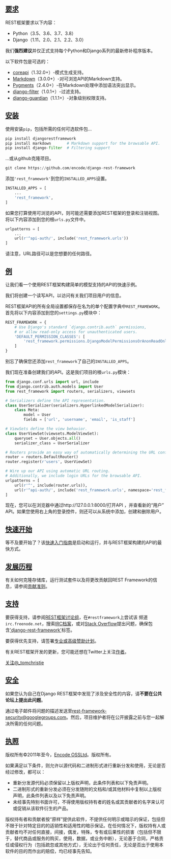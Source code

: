 ## [要求](https://www.django-rest-framework.org/#requirements)

REST框架要求以下内容：

- Python（3.5、3.6、3.7、3.8）
- Django（1.11、2.0、2.1、2.2、3.0）

我们**强烈建议**并仅正式支持每个Python和Django系列的最新修补程序版本。

以下软件包是可选的：

- [coreapi](https://pypi.org/project/coreapi/)（1.32.0+）-模式生成支持。
- [Markdown](https://pypi.org/project/Markdown/)（3.0.0+）-对可浏览API的Markdown支持。
- [Pygments](https://pypi.org/project/Pygments/)（2.4.0+）-在Markdown处理中添加语法突出显示。
- [django-filter](https://pypi.org/project/django-filter/)（1.0.1+）-过滤支持。
- [django-guardian](https://github.com/django-guardian/django-guardian)（1.1.1+）-对象级别权限支持。

## [安装](https://www.django-rest-framework.org/#installation)

使用安装`pip`，包括所需的任何可选软件包...

```python
pip install djangorestframework
pip install markdown       # Markdown support for the browsable API.
pip install django-filter  # Filtering support
```

...或从github克隆项目。

```python
git clone https://github.com/encode/django-rest-framework
```

添加`'rest_framework'`到您的`INSTALLED_APPS`设置。

```python
INSTALLED_APPS = [
    ...
    'rest_framework',
]
```

如果您打算使用可浏览的API，则可能还需要添加REST框架的登录和注销视图。将以下内容添加到您的根`urls.py`文件中。

```python
urlpatterns = [
    ...
    url(r'^api-auth/', include('rest_framework.urls'))
]
```

请注意，URL路径可以是您想要的任何路径。

## [例](https://www.django-rest-framework.org/#example)

让我们看一个使用REST框架构建简单的模型支持的API的快速示例。

我们将创建一个读写API，以访问有关我们项目用户的信息。

REST框架API的所有全局设置都保存在名为的单个配置字典中`REST_FRAMEWORK`。首先将以下内容添加到您的`settings.py`模块中：

```python
REST_FRAMEWORK = {
    # Use Django's standard `django.contrib.auth` permissions,
    # or allow read-only access for unauthenticated users.
    'DEFAULT_PERMISSION_CLASSES': [
        'rest_framework.permissions.DjangoModelPermissionsOrAnonReadOnly'
    ]
}
```

别忘了确保您还添加`rest_framework`了自己的`INSTALLED_APPS`。

我们现在准备创建我们的API。这是我们项目的根`urls.py`模块：

```python
from django.conf.urls import url, include
from django.contrib.auth.models import User
from rest_framework import routers, serializers, viewsets

# Serializers define the API representation.
class UserSerializer(serializers.HyperlinkedModelSerializer):
    class Meta:
        model = User
        fields = ['url', 'username', 'email', 'is_staff']

# ViewSets define the view behavior.
class UserViewSet(viewsets.ModelViewSet):
    queryset = User.objects.all()
    serializer_class = UserSerializer

# Routers provide an easy way of automatically determining the URL conf.
router = routers.DefaultRouter()
router.register(r'users', UserViewSet)

# Wire up our API using automatic URL routing.
# Additionally, we include login URLs for the browsable API.
urlpatterns = [
    url(r'^', include(router.urls)),
    url(r'^api-auth/', include('rest_framework.urls', namespace='rest_framework'))
]
```

现在，您可以在浏览器中通过http://127.0.0.1:8000/打开API ，并查看新的“用户” API。如果您使用右上角的登录控件，则还可以从系统中添加，创建和删除用户。

## [快速开始](https://www.django-rest-framework.org/#quickstart)

等不及要开始了？该[快速入门指南](https://www.django-rest-framework.org/tutorial/quickstart/)是启动和运行，并与REST框架构建的API的最快方式。

## [发展历程](https://www.django-rest-framework.org/#development)

有关如何克隆存储库，运行测试套件以及将更改贡献回REST Framework的信息，请参阅[贡献准则](https://www.django-rest-framework.org/community/contributing/)。

## [支持](https://www.django-rest-framework.org/#support)

要获得支持，请参阅[REST框架讨论组](https://groups.google.com/forum/?fromgroups#!forum/django-rest-framework)，在`#restframework`上尝试该 频道`irc.freenode.net`，搜索[IRC档案](https://botbot.me/freenode/restframework/)，或对[Stack Overflow](https://stackoverflow.com/)提出问题，确保包含['django-rest-framework'](https://stackoverflow.com/questions/tagged/django-rest-framework)标签。

要获得优先支持，请签署[专业或高级赞助计划](https://fund.django-rest-framework.org/topics/funding/)。

有关REST框架开发的更新，您可能还想在Twitter上关注[作者](https://twitter.com/_tomchristie)。

[关注@_tomchristie](https://twitter.com/_tomchristie)

## [安全](https://www.django-rest-framework.org/#security)

如果您认为自己在Django REST框架中发现了涉及安全性的内容，请**不要在公共论坛上提出此问题**。

通过电子邮件将问题的描述发送至[rest-framework-security@googlegroups.com](mailto:rest-framework-security@googlegroups.com)。然后，项目维护者将在公开披露之前与您一起解决所需的任何问题。

## [执照](https://www.django-rest-framework.org/#license)

版权所有©2011年至今，[Encode OSSLtd](https://www.encode.io/)。版权所有。

如果满足以下条件，则允许以源代码和二进制形式进行重新分发和使用，无论是否经过修改，都可以：

- 重新分发源代码必须保留以上版权声明，此条件列表和以下免责声明。
- 二进制形式的重新分发必须在分发随附的文档和/或其他材料中复制以上版权声明，此条件列表以及以下免责声明。
- 未经事先特别书面许可，不得使用版权持有者的姓名或其贡献者的名字来认可或促销从该软件衍生的产品。

版权持有者和贡献者按“原样”提供此软件，不提供任何明示或暗示的保证，包括但不限于针对特定目的的适销性和适用性的暗示保证。在任何情况下，版权持有人或贡献者均不对任何直接，间接，偶发，特殊，专有或后果性的损害（包括但不限于，替代商品或服务的购买，使用，数据，或业务中断），无论基于合同，严格责任或侵权行为（包括疏忽或其他方式），无论出于任何责任，无论是否出于使用本软件的目的而作出的赔偿，均已经事先告知。